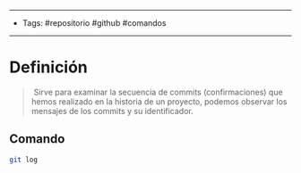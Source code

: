 --------------------
- Tags: #repositorio #github #comandos 
--------------------------------
# Definición

>  Sirve para examinar la secuencia de commits (confirmaciones) que hemos realizado en la historia de un proyecto, podemos observar los mensajes de los commits y su identificador.

## Comando

```bash
git log
```
